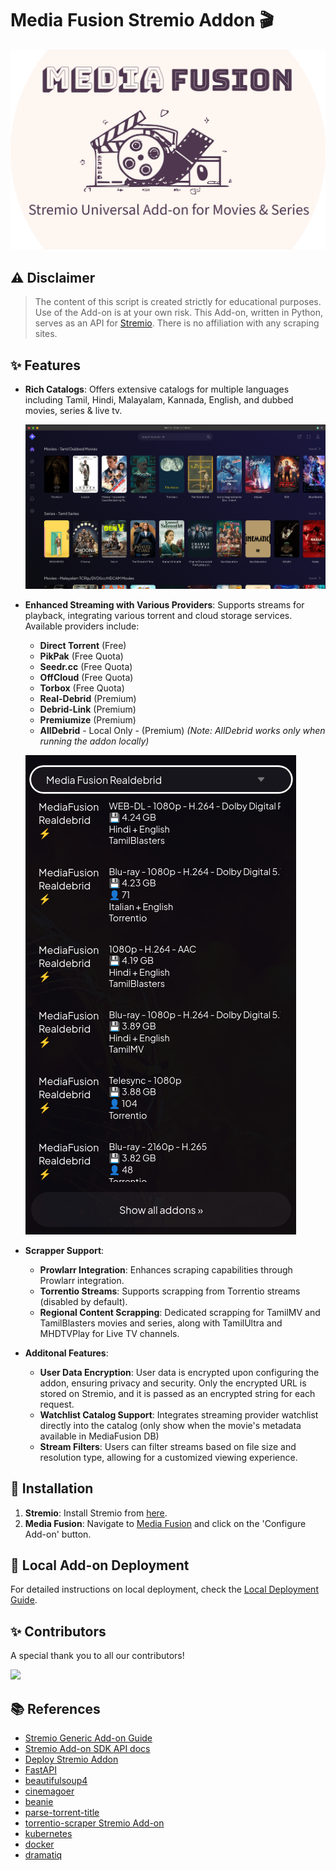 # Media Fusion Stremio Addon 🎬

![Media Fusion Logo](resources/images/mediafusion_logo.png?raw=true)

## ⚠️ Disclaimer

> The content of this script is created strictly for educational purposes. Use of the Add-on is at your own risk. This Add-on, written in Python, serves as an API for [Stremio](https://www.stremio.com/). There is no affiliation with any scraping sites.

## ✨ Features

- **Rich Catalogs**: Offers extensive catalogs for multiple languages including Tamil, Hindi, Malayalam, Kannada, English, and dubbed movies, series & live tv.
  
  ![Media Fusion Catalog](resources/images/ss1.png?raw=true)

- **Enhanced Streaming with Various Providers**: Supports streams for playback, integrating various torrent and cloud storage services. Available providers include:
  - **Direct Torrent** (Free)
  - **PikPak** (Free Quota)
  - **Seedr.cc** (Free Quota)
  - **OffCloud** (Free Quota)
  - **Torbox** (Free Quota)
  - **Real-Debrid** (Premium)
  - **Debrid-Link** (Premium)
  - **Premiumize** (Premium)
  - **AllDebrid** - Local Only - (Premium) *(Note: AllDebrid works only when running the addon locally)*

  ![Media Fusion Streams](resources/images/ss2.png?raw=true)

- **Scrapper Support**:
  - **Prowlarr Integration**: Enhances scraping capabilities through Prowlarr integration.
  - **Torrentio Streams**: Supports scrapping from Torrentio streams (disabled by default).
  - **Regional Content Scrapping**: Dedicated scrapping for TamilMV and TamilBlasters movies and series, along with TamilUltra and MHDTVPlay for Live TV channels.

- **Additonal Features**:
  - **User Data Encryption**: User data is encrypted upon configuring the addon, ensuring privacy and security. Only the encrypted URL is stored on Stremio, and it is passed as an encrypted string for each request.
  - **Watchlist Catalog Support**: Integrates streaming provider watchlist directly into the catalog (only show when the movie's metadata available in MediaFusion DB)
  - **Stream Filters**: Users can filter streams based on file size and resolution type, allowing for a customized viewing experience.

## 🚀 Installation

1. **Stremio**: Install Stremio from [here](https://www.stremio.com/downloads).
2. **Media Fusion**: Navigate to [Media Fusion](https://mediafusion.fun) and click on the 'Configure Add-on' button.

## 🚀 Local Add-on Deployment

For detailed instructions on local deployment, check the [Local Deployment Guide](deployment/README.md).

## ✨ Contributors

A special thank you to all our contributors!

<a href="https://github.com/mhdzumair/MediaFusion/graphs/contributors">
  <img src="https://contrib.rocks/image?repo=mhdzumair/MediaFusion" />
</a>

## 📚 References

- [Stremio Generic Add-on Guide](https://stremio.github.io/stremio-addon-guide/basics)
- [Stremio Add-on SDK API docs](https://github.com/Stremio/stremio-addon-sdk/tree/master/docs/api)
- [Deploy Stremio Addon](https://github.com/Stremio/stremio-addon-sdk/blob/master/docs/deploying/beamup.md)
- [FastAPI](https://fastapi.tiangolo.com/)
- [beautifulsoup4](https://beautiful-soup-4.readthedocs.io/en/latest/)
- [cinemagoer](https://cinemagoer.readthedocs.io/en/latest/)
- [beanie](https://roman-right.github.io/beanie/)
- [parse-torrent-title](https://github.com/platelminto/parse-torrent-title)
- [torrentio-scraper Stremio Add-on](https://github.com/TheBeastLT/torrentio-scraper)
- [kubernetes](https://kubernetes.io/)
- [docker](https://www.docker.com/)
- [dramatiq](https://dramatiq.io/)